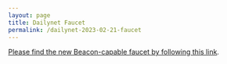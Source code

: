 ```yaml
---
layout: page
title: Dailynet Faucet
permalink: /dailynet-2023-02-21-faucet
---
```


[Please find the new Beacon-capable faucet by following this link](https://faucet.dailynet-2023-02-21.teztnets.xyz).

